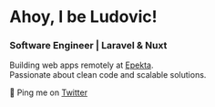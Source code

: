 # Ahoy, I be Ludovic!
### Software Engineer | Laravel & Nuxt  

Building web apps remotely at [Epekta](https://epekta.com).  
Passionate about clean code and scalable solutions.  

🏓 Ping me on [Twitter](https://twitter.com/LaravelJutsu)
